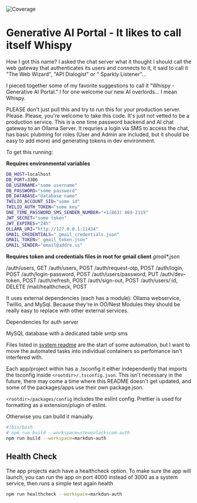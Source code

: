 ![Coverage](https://raw.githubusercontent.com/wiki/snlacks/generative-ai-portal/coverage.svg)

# Generative AI Portal - It likes to call itself Whispy

How I got this name? I asked the chat server what it thought I should call the web gateway that authenticates its users and connects to it, it said to call it "The Web Wizard", "API Dialogist" or " Sparkly Listener"...

I pieced together some of my favorite suggestions to call it "Whispy - Generative AI Portal." I for one welcome our new AI overlords... I mean Whispy.

PLEASE don't just pull this and try to run this for your production server. Please. Please, you're welcome to take this code. It's just not vetted to be a production service. This is a one time password backend and AI chat gateway to an Ollama Server. It requries a login via SMS to access the chat, has basic plubming for roles (User and Admin are included, but it should be easy to add more) and generating tokens in dev environment.

To get this running:

**Requires environmental variables**

```bash
DB_HOST=localhost
DB_PORT=3306
DB_USERNAME="some username"
DB_PASSWORD="some password"
DB_DATABASE="database name"
TWILIO_ACCOUNT_SID="some id"
TWILIO_AUTH_TOKEN="some key"
ONE_TIME_PASSWORD_SMS_SENDER_NUMBER="+1(863) 869-2119"
JWT_SECRET="some token"
JWT_EXPIRES="24h"
OLLAMA_URI="http://127.0.0.1:11434"
GMAIL_CREDENTIALS="_gmail_credentials.json"
GMAIL_TOKEN="_gmail_token.json"
GMAIL_SENDER="email@addre.ss"
```

**Requires token and credentials files in root for gmail client**
_gmail_\*.json

/auth/users, GET
/auth/users, POST
/auth/request-otp, POST
/auth/login, POST
/auth/login-password, POST
/auth/users/password, PUT
/auth/dev-token, POST
/auth/refresh, POST
/auth/sign-out, POST
/auth/users/:id, DELETE
/mail/healthcheck, POST

It uses external dependencies (each has a module): Ollama webservice, Twillio, and MySql. Because they're in OO/Nest Modules they should be really easy to replace with other external services.

Dependencies for auth server

MySQL database with a dedicated table
smtp
sms

Files listed in [system readme](/system/README.md) are the start of some automation, but I want to move the automated tasks into individual containers so perfomance isn't interfered with.

Each app/project within has a .tsconfig it either independently that imports the tsconfig inside `<rootdir>/.tsconfig.json`.  This isn't necessary in the future, there may come a time where this README doesn't get updated, and some of the packages/apps use their own package.json.

`<rootdir>/packages/config` includes the eslint config. Prettier is used for formatting as a extension/plugin of eslint.

Otherwise you can build it manually.
```bash
#!bin/bash
# npm run build --workspace=stevenlackscom-auth
npm run build --workspace=markdun-auth
```

## Health Check

The app projects each have a healthcheck option.
To make sure the app will launch, you can run the app on port 4000 instead of 3000 as a system service, then runs a simple test again health
```bash
npm run healthcheck --workspace=markdun-auth
```